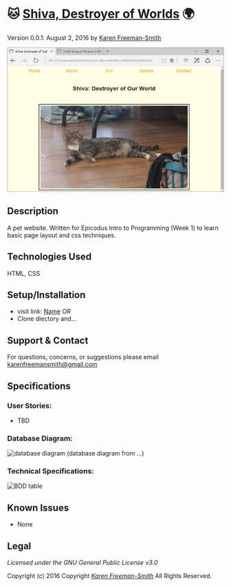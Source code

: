 # :cat: [Shiva, Destroyer of Worlds](http://karenfreemansmith.github.io/shiva) :earth_africa:
Version 0.0.1: August 2, 2016
by [Karen Freeman-Smith](https://karenfreemansmith.github.io)

![screenshot of project running](screenshot.png)

## Description
A pet website. Written for Epicodus Intro to Programming (Week 1) to learn basic page layout and css techniques.

## Technologies Used
HTML, CSS

## Setup/Installation
* visit link: [Name](url)
_OR_
* Clone diectory and...

## Support & Contact
For questions, concerns, or suggestions please email karenfreemansmith@gmail.com

## Specifications
### User Stories:
* TBD

### Database Diagram:
![database diagram](http://ondras.zarovi.cz/sql/demo/)
(database diagram from ...)

### Technical Specifications:
![BDD table](http://www.tablesgenerator.com/markdown_tables)

## Known Issues
* None

## Legal
*Licensed under the GNU General Public License v3.0*

Copyright (c) 2016 Copyright _[Karen Freeman-Smith](https://karenfreemansmith.github.io)_ All Rights Reserved.
